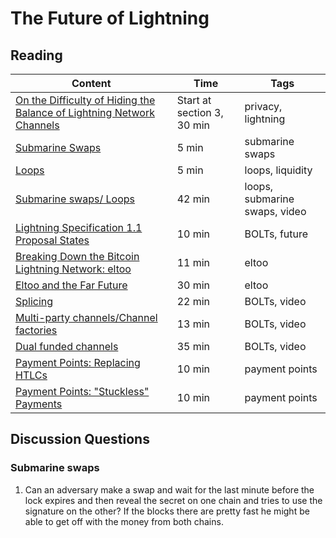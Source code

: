 # The Future of Lightning

## Reading

| Content                                                                                       | Time  | Tags                    |
|-----------------------------------------------------------------------------------------------|-------|-------------------------|
[On the Difficulty of Hiding the Balance of Lightning Network Channels](https://eprint.iacr.org/2019/328.pdf) | Start at section 3, 30 min | privacy, lightning |
[Submarine Swaps](http://diyhpl.us/wiki/transcripts/magicalcryptoconference/2019/submarine-swaps/) | 5 min | submarine swaps |
[Loops](https://blog.lightning.engineering/posts/2019/03/20/loop.html) | 5 min | loops, liquidity |
[Submarine swaps/ Loops](https://youtu.be/qixhNBIHDyE) | 42 min | loops, submarine swaps, video |
[Lightning Specification 1.1 Proposal States](https://github.com/lightningnetwork/lightning-rfc/wiki/Lightning-Specification-1.1-Proposal-States) | 10 min | BOLTs, future |
[Breaking Down the Bitcoin Lightning Network: eltoo](https://medium.com/@brandonarvanaghi/breaking-down-the-bitcoin-lightning-network-eltoo-c48554f5ae02) | 11 min | eltoo |
[Eltoo and the Far Future](https://diyhpl.us/wiki/transcripts/chaincode-labs/2019-09-18-christian-decker-eltoo/) | 30 min | eltoo |
[Splicing](https://youtu.be/ZzSveBMtUGI) | 22 min | BOLTs, video |
[Multi-party channels/Channel factories](https://youtu.be/PUDWGH_MvmQ) | 13 min | BOLTs, video |
[Dual funded channels](https://youtu.be/5wQUMtgsnPs) | 35 min | BOLTs, video |
[Payment Points: Replacing HTLCs](https://suredbits.com/payment-points-part-1/) | 10 min | payment points |
[Payment Points: "Stuckless" Payments](https://suredbits.com/payment-points-part-2-stuckless-payments/) | 10 min | payment points |


## Discussion Questions

### Submarine swaps
1. Can an adversary make a swap and wait for the last minute before the lock expires and then reveal the secret on one chain and tries to use the signature on the other? If the blocks there are pretty fast he might be able to get off with the money from both chains.
